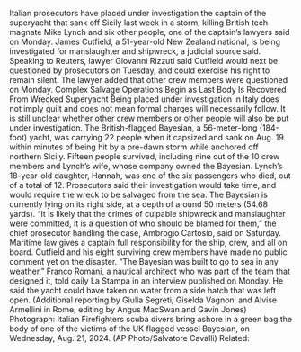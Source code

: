 Italian prosecutors have placed under investigation the captain of the superyacht that sank off Sicily last week in a storm, killing British tech magnate Mike Lynch and six other people, one of the captain’s lawyers said on Monday.
James Cutfield, a 51-year-old New Zealand national, is being investigated for manslaughter and shipwreck, a judicial source said.
Speaking to Reuters, lawyer Giovanni Rizzuti said Cutfield would next be questioned by prosecutors on Tuesday, and could exercise his right to remain silent. The lawyer added that other crew members were questioned on Monday.
Complex Salvage Operations Begin as Last Body Is Recovered From Wrecked Superyacht
Being placed under investigation in Italy does not imply guilt and does not mean formal charges will necessarily follow. It is still unclear whether other crew members or other people will also be put under investigation.
The British-flagged Bayesian, a 56-meter-long (184-foot) yacht, was carrying 22 people when it capsized and sank on Aug. 19 within minutes of being hit by a pre-dawn storm while anchored off northern Sicily.
Fifteen people survived, including nine out of the 10 crew members and Lynch’s wife, whose company owned the Bayesian. Lynch’s 18-year-old daughter, Hannah, was one of the six passengers who died, out of a total of 12.
Prosecutors said their investigation would take time, and would require the wreck to be salvaged from the sea. The Bayesian is currently lying on its right side, at a depth of around 50 meters (54.68 yards).
“It is likely that the crimes of culpable shipwreck and manslaughter were committed, it is a question of who should be blamed for them,” the chief prosecutor handling the case, Ambrogio Cartosio, said on Saturday.
Maritime law gives a captain full responsibility for the ship, crew, and all on board.
Cutfield and his eight surviving crew members have made no public comment yet on the disaster.
“The Bayesian was built to go to sea in any weather,” Franco Romani, a nautical architect who was part of the team that designed it, told daily La Stampa in an interview published on Monday.
He said the yacht could have taken on water from a side hatch that was left open.
(Additional reporting by Giulia Segreti, Giselda Vagnoni and Alvise Armellini in Rome; editing by Angus MacSwan and Gavin Jones)
Photograph: Italian Firefighters scuba divers bring ashore in a green bag the body of one of the victims of the UK flagged vessel Bayesian, on Wednesday, Aug. 21, 2024. (AP Photo/Salvatore Cavalli)
Related: